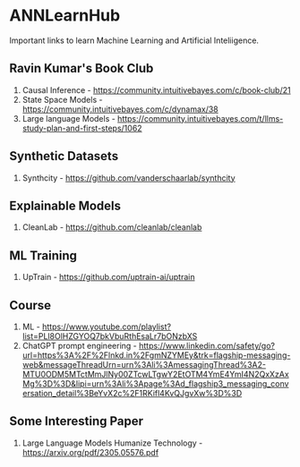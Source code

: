 # ANNLearnHub
Important links to learn Machine Learning and Artificial Inteliigence.


## Ravin Kumar's Book Club
1. Causal Inference - https://community.intuitivebayes.com/c/book-club/21
2. State Space Models - https://community.intuitivebayes.com/c/dynamax/38
3. Large language Models - https://community.intuitivebayes.com/t/llms-study-plan-and-first-steps/1062

## Synthetic Datasets
1. Synthcity - https://github.com/vanderschaarlab/synthcity

## Explainable Models
1. CleanLab - https://github.com/cleanlab/cleanlab

## ML Training
1. UpTrain - https://github.com/uptrain-ai/uptrain


## Course
1. ML - https://www.youtube.com/playlist?list=PLl8OlHZGYOQ7bkVbuRthEsaLr7bONzbXS
2. ChatGPT prompt engineering - https://www.linkedin.com/safety/go?url=https%3A%2F%2Flnkd.in%2FgmNZYMEy&trk=flagship-messaging-web&messageThreadUrn=urn%3Ali%3AmessagingThread%3A2-MTU0ODM5MTctMmJlNy00ZTcwLTgwY2EtOTM4YmE4YmI4N2QxXzAxMg%3D%3D&lipi=urn%3Ali%3Apage%3Ad_flagship3_messaging_conversation_detail%3BeYvX2c%2F1RKifl4KvQJgvXw%3D%3D

## Some Interesting Paper
1. Large Language Models Humanize Technology - https://arxiv.org/pdf/2305.05576.pdf
